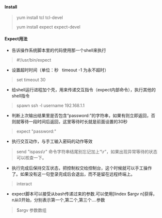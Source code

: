 #### Install

> yum install tcl tcl-devel
>
> yum install expect expect-devel

#### Expect用法

* 告诉操作系统脚本里的代码使用那一个shell来执行

> \#!/usr/bin/expect

* 设置超时时间（单位：秒   timeout -1 为永不超时）

> set timeout 30

* 给shell运行进程加个壳，用来传递交互指令（expect内部命令），执行其他的shell指令

> spawn ssh -l username 192.168.1.1

* 判断上次输出结果里是否包含“password:”的字符串，如果有则立即返回，否则就等待一段时间后返回，这里等待时长就是前面设置的30秒 

> expect "password:"

* 执行交互动作，与手工输入密码的动作等效

> send "ispass\r"   命令字符串结尾别忘记加上“\r”，如果出现异常等待的状态可以核查一下。

* 执行完成后保持交互状态，把控制权交给控制台，这个时候就可以手工操作了。如果没有这一句登录完成后会退出，而不是留在远程终端上。

> interact

* expect脚本可以接受从bash传递过来的参数.可以使用\[lindex $argv n\]获得，n从0开始，分别表示第一个,第二个,第三个....参数

> $argv 参数数组



